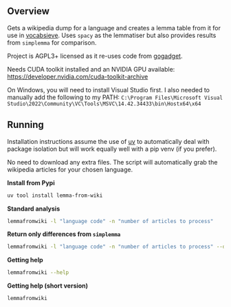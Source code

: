 ## Overview

Gets a wikipedia dump for a language and creates a lemma table from it for use in [vocabsieve](https://github.com/FreeLanguageTools/vocabsieve/). Uses `spacy` as the lemmatiser but also provides results from `simplemma` for comparison.

Project is AGPL3+ licensed as it re-uses code from [gogadget](https://gogadget.jfox.io).

Needs CUDA toolkit installed and an NVIDIA GPU available: <https://developer.nvidia.com/cuda-toolkit-archive>

On Windows, you will need to install Visual Studio first. I also needed to manually add the following to my PATH: `C:\Program Files\Microsoft Visual Studio\2022\Community\VC\Tools\MSVC\14.42.34433\bin\Hostx64\x64`

## Running

Installation instructions assume the use of [uv](https://docs.astral.sh/uv/) to automatically deal with package isolation but will work equally well with a pip venv (if you prefer).

No need to download any extra files. The script will automatically grab the wikipedia articles for your chosen language.

**Install from Pypi**

```sh
uv tool install lemma-from-wiki
```

**Standard analysis**

```sh
lemmafromwiki -l "language code" -n "number of articles to process"
```

**Return only differences from `simplemma`**

```sh
lemmafromwiki -l "language code" -n "number of articles to process" --diff
```

**Getting help**

```sh
lemmafromwiki --help
```

**Getting help (short version)**

```sh
lemmafromwiki
```
